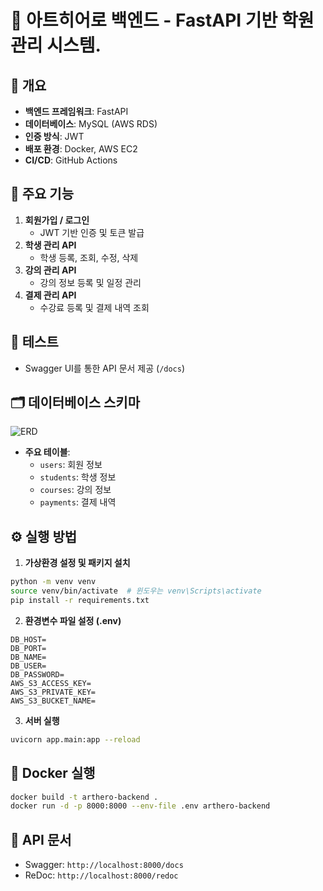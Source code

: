 # 🎯 아트히어로 백엔드 - FastAPI 기반 학원 관리 시스템.

## 📌 개요

- **백엔드 프레임워크**: FastAPI
- **데이터베이스**: MySQL (AWS RDS)
- **인증 방식**: JWT
- **배포 환경**: Docker, AWS EC2
- **CI/CD**: GitHub Actions

## 🔧 주요 기능

1. **회원가입 / 로그인**
   - JWT 기반 인증 및 토큰 발급
2. **학생 관리 API**
   - 학생 등록, 조회, 수정, 삭제
3. **강의 관리 API**
   - 강의 정보 등록 및 일정 관리
4. **결제 관리 API**
   - 수강료 등록 및 결제 내역 조회

## 🧪 테스트

- Swagger UI를 통한 API 문서 제공 (`/docs`)

## 🗂 데이터베이스 스키마

![ERD](./images/ERD.png)

- **주요 테이블**:
  - `users`: 회원 정보
  - `students`: 학생 정보
  - `courses`: 강의 정보
  - `payments`: 결제 내역

## ⚙️ 실행 방법

1. **가상환경 설정 및 패키지 설치**

```bash
python -m venv venv
source venv/bin/activate  # 윈도우는 venv\Scripts\activate
pip install -r requirements.txt
```

2. **환경변수 파일 설정 (.env)**

```env
DB_HOST=
DB_PORT=
DB_NAME=
DB_USER=
DB_PASSWORD=
AWS_S3_ACCESS_KEY=
AWS_S3_PRIVATE_KEY=
AWS_S3_BUCKET_NAME=
```

3. **서버 실행**

```bash
uvicorn app.main:app --reload
```

## 🐳 Docker 실행

```bash
docker build -t arthero-backend .
docker run -d -p 8000:8000 --env-file .env arthero-backend
```

## 🧾 API 문서

- Swagger: `http://localhost:8000/docs`
- ReDoc: `http://localhost:8000/redoc`
